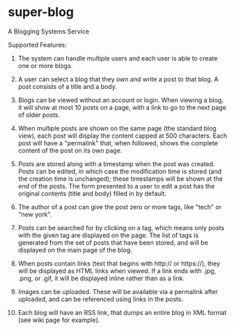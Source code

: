 super-blog
==========

A Blogging Systems Service

Supported Features:

1. The system can handle multiple users and each user is able to create one or more blogs.

2. A user can select a blog that they own and write a post to that blog. A post consists of a title and a body.

3. Blogs can be viewed without an account or login. When viewing a blog, it will show at most 10 posts on a page, with a link to go to the next page of older posts.

4. When multiple posts are shown on the same page (the standard blog view), each post will display the content capped at 500 characters. Each post will have a "permalink" that, when followed, shows the complete content of the post on its own page.

5. Posts are stored along with a timestamp when the post was created. Posts can be edited, in which case the modification time is stored (and the creation time is unchanged); these timestamps will be shown at the end of the posts. The form presented to a user to edit a post has the original contents (title and body) filled in by default.

6. The author of a post can give the post zero or more tags, like "tech" or "new york".

7. Posts can be searched for by clicking on a tag, which means only posts with the given tag are displayed on the page. The list of tags is generated from the set of posts that have been stored, and will be displayed on the main page of the blog.

8. When posts contain links (text that begins with http:// or https://), they will be displayed as HTML links when viewed. If a link ends with .jpg, .png, or .gif, it will be displayed inline rather than as a link.

9. Images can be uploaded.  These will be available via a permalink after uploaded, and can be referenced using links in the posts.

10. Each blog will have an RSS link, that dumps an entire blog in XML format (see wiki page for example).
